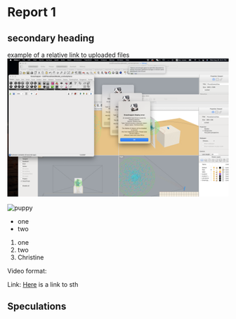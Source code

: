 
# Report 1
## secondary heading

example of a relative link to uploaded files
![cell_phone_stand](error.png)

![puppy](https://www.scotsman.com/webimg/b25lY21zOjg0ZmUyYzMwLTk3OWEtNDVjNi1hMGM5LWIxYjI2NGZiOTdkOTo4N2QzMjVhMy03YTBiLTRhMDktOWIzZC1kMWZhYTI0OGI5YmM=.jpg?crop=3:2,smart&width=1200&auto=webp&quality=75)

- one
- two

1. one
2. two
3. Christine

Video format:

Link:
[Here](link) is a link to sth

## Speculations

